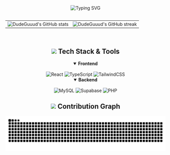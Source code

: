 <div align="center">
  <img src="https://readme-typing-svg.herokuapp.com?font=JetBrains+Mono&weight=600&size=30&duration=3000&pause=1000&color=4776E6&center=true&vCenter=true&width=600&lines=CyberSecurity+%26+Web3+Development" alt="Typing SVG" />
</div>

<br/>

<table align="center">
  <tr>
    <td>
      <img src="https://github-readme-stats.vercel.app/api?username=DudeGuuud&show_icons=true&theme=tokyonight&hide_border=true&bg_color=0D1117&title_color=4776E6&icon_color=4776E6&text_color=c9d1d9" alt="DudeGuuud's GitHub stats"/>
    </td>
    <td>
      <img src="https://github-readme-streak-stats.herokuapp.com/?user=DudeGuuud&theme=tokyonight&hide_border=true&stroke=0000&background=0D1117&ring=4776E6&fire=4776E6&currStreakLabel=4776E6" alt="DudeGuuud's GitHub streak"/>
    </td>
  </tr>
</table>

<br/>

<div align="center">
  <h2>
    <img src="https://media2.giphy.com/media/QssGEmpkyEOhBCb7e1/giphy.gif?cid=ecf05e47a0n3gi1bfqntqmob8g9aid1oyj2wr3ds3mg700bl&rid=giphy.gif" width="25px"> 
    Tech Stack & Tools
  </h2>
</div>

<div align="center">
  <details open>
    <summary><b>Frontend</b></summary>
    <br/>
    <img src="https://img.shields.io/badge/React-61DAFB?style=for-the-badge&logo=react&logoColor=black" alt="React"/>
    <img src="https://img.shields.io/badge/TypeScript-3178C6?style=for-the-badge&logo=typescript&logoColor=white" alt="TypeScript"/>
    <img src="https://img.shields.io/badge/TailwindCSS-38B2AC?style=for-the-badge&logo=tailwind-css&logoColor=white" alt="TailwindCSS"/>
  </details>
  
  <details open>
    <summary><b>Backend</b></summary>
    <br/>
    <img src="https://img.shields.io/badge/MySQL-4479A1?style=for-the-badge&logo=mysql&logoColor=white" alt="MySQL"/>
    <img src="https://img.shields.io/badge/Supabase-3ECF8E?style=for-the-badge&logo=supabase&logoColor=white" alt="Supabase"/>
    <img src="https://img.shields.io/badge/PHP-777BB4?style=for-the-badge&logo=php&logoColor=white" alt="PHP"/>
  </details>


<!-- 3D Contribution Calendar -->
<div align="center">
  <h2>
    <img src="https://media.giphy.com/media/v1.Y2lkPTc5MGI3NjExNzFiMzVkMzUzZDRhMzBkMzQzYzM5ZDk5ZWM5ZDQ5MzhhYTI2YTRlYiZlcD12MV9pbnRlcm5hbF9naWZzX2dpZklkJmN0PWc/heIX5HfWgEYlEcrAx8/giphy.gif" width="25px">
    Contribution Graph
  </h2>
  <picture>
    <source media="(prefers-color-scheme: dark)" srcset="https://raw.githubusercontent.com/DudeGuuud/DudeGuuud/output/github-contribution-grid-snake-dark.svg">
    <source media="(prefers-color-scheme: light)" srcset="https://raw.githubusercontent.com/DudeGuuud/DudeGuuud/output/github-contribution-grid-snake.svg">
    <img alt="github contribution grid snake animation" src="https://raw.githubusercontent.com/DudeGuuud/DudeGuuud/output/github-contribution-grid-snake.svg">
  </picture>
</div>
